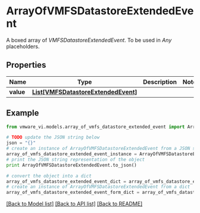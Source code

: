 # ArrayOfVMFSDatastoreExtendedEvent

A boxed array of *VMFSDatastoreExtendedEvent*. To be used in *Any* placeholders. 

## Properties
Name | Type | Description | Notes
------------ | ------------- | ------------- | -------------
**value** | [**List[VMFSDatastoreExtendedEvent]**](VMFSDatastoreExtendedEvent.md) |  | 

## Example

```python
from vmware_vi.models.array_of_vmfs_datastore_extended_event import ArrayOfVMFSDatastoreExtendedEvent

# TODO update the JSON string below
json = "{}"
# create an instance of ArrayOfVMFSDatastoreExtendedEvent from a JSON string
array_of_vmfs_datastore_extended_event_instance = ArrayOfVMFSDatastoreExtendedEvent.from_json(json)
# print the JSON string representation of the object
print ArrayOfVMFSDatastoreExtendedEvent.to_json()

# convert the object into a dict
array_of_vmfs_datastore_extended_event_dict = array_of_vmfs_datastore_extended_event_instance.to_dict()
# create an instance of ArrayOfVMFSDatastoreExtendedEvent from a dict
array_of_vmfs_datastore_extended_event_form_dict = array_of_vmfs_datastore_extended_event.from_dict(array_of_vmfs_datastore_extended_event_dict)
```
[[Back to Model list]](../README.md#documentation-for-models) [[Back to API list]](../README.md#documentation-for-api-endpoints) [[Back to README]](../README.md)


